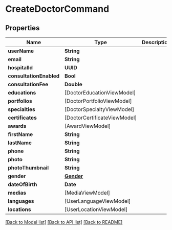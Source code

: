 # CreateDoctorCommand

## Properties
Name | Type | Description | Notes
------------ | ------------- | ------------- | -------------
**userName** | **String** |  | [optional] 
**email** | **String** |  | [optional] 
**hospitalId** | **UUID** |  | [optional] 
**consultationEnabled** | **Bool** |  | [optional] 
**consultationFee** | **Double** |  | [optional] 
**educations** | [DoctorEducationViewModel] |  | [optional] 
**portfolios** | [DoctorPortfolioViewModel] |  | [optional] 
**specialties** | [DoctorSpecialtyViewModel] |  | [optional] 
**certificates** | [DoctorCertificateViewModel] |  | [optional] 
**awards** | [AwardViewModel] |  | [optional] 
**firstName** | **String** |  | [optional] 
**lastName** | **String** |  | [optional] 
**phone** | **String** |  | [optional] 
**photo** | **String** |  | [optional] 
**photoThumbnail** | **String** |  | [optional] 
**gender** | [**Gender**](Gender.md) |  | [optional] 
**dateOfBirth** | **Date** |  | [optional] 
**medias** | [MediaViewModel] |  | [optional] 
**languages** | [UserLanguageViewModel] |  | [optional] 
**locations** | [UserLocationViewModel] |  | [optional] 

[[Back to Model list]](../README.md#documentation-for-models) [[Back to API list]](../README.md#documentation-for-api-endpoints) [[Back to README]](../README.md)


